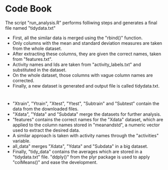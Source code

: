 # Code Book

The script "run_analysis.R" performs folliwing steps and generates a final file named "tidydata.txt"

* First, all the similar data is merged using the "rbind()" function. 
* Only columns with the mean and standard deviation measures are taken from the whole dataset. 
* After extracting these columns, they are given the correct names, taken from "features.txt".
* Activity names and Ids are taken from "activity_labels.txt" and substituted in the dataset.
* On the whole dataset, those columns with vague column names are corrected.
* Finally, a new dataset is generated and output file is called tidydata.txt.

# 

* "Xtrain", "Ytrain", "Xtest", "Ytest", "Subtrain" and "Subtest" contain the data from the downloaded files.
* "Xdata", "Ydata" and "Subdata" merge the datasets for further analysis.
* "features" contains the correct names for the "Xdata" dataset, which are applied to the column names stored in "meanandstd",
    a numeric vector used to extract the desired data.
* A similar approach is taken with activity names through the "activities" variable.
* all_data" merges "Xdata", "Ydata" and "Subdata" in a big dataset.
* Finally, "tidy_data" contains the averages which are stored in a "tidydata.txt" file. 
  "ddply()" from the plyr package is used to apply "colMeans()" and ease the development.
